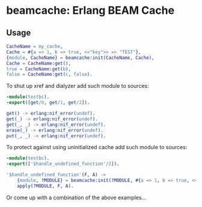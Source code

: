 # beamcache: Erlang BEAM Cache

## Usage

```erlang
CacheName = my_cache,
Cache = #{a => 1, b => true, <<"key">> => "TEST"},
{module, CacheName} = beamcache:init(CacheName, Cache),
Cache = CacheName:get(),
true = CacheName:get(b),
false = CacheName:get(c, false).
```

To shut up xref and dialyzer add such module to sources:

```erlang
-module(testbc).
-export([get/0, get/1, get/2]).

get() -> erlang:nif_error(undef).
get(_) -> erlang:nif_error(undef).
get(_, _) -> erlang:nif_error(undef).
erase(_) -> erlang:nif_error(undef).
put(_, _) -> erlang:nif_error(undef).
```

To protect against using uninitialized cache add such module to sources:

```erlang
-module(testbc).
-export(['$handle_undefined_function'/2]).

'$handle_undefined_function'(F, A) ->
    {module, ?MODULE} = beamcache:init(?MODULE, #{a => 1, b => true, <<"key">> => "TEST"}),
    apply(?MODULE, F, A).
```

Or come up with a combination of the above examples...
